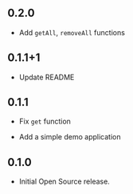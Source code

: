 ## 0.2.0

* Add `getAll`, `removeAll` functions

## 0.1.1+1

* Update README

## 0.1.1

* Fix `get` function

* Add a simple demo application

## 0.1.0

* Initial Open Source release.
